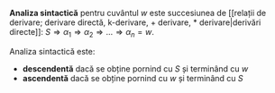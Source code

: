 **Analiza sintactică** pentru cuvântul $w$ este succesiunea de [[relații de derivare; derivare directă, k-derivare, + derivare, * derivare|derivări directe]]: $S\Rightarrow\alpha_1\Rightarrow\alpha_2\Rightarrow\dots\Rightarrow\alpha_n=w$.

Analiza sintactică este:
- **descendentă** dacă se obține pornind cu $S$ și terminând cu $w$
- **ascendentă** dacă se obține pornind cu $w$ și terminând cu $S$